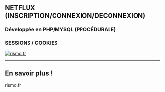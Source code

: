 ## NETFLUX (INSCRIPTION/CONNEXION/DECONNEXION)

### Développée en PHP/MYSQL (PROCÉDURALE)
###  SESSIONS / COOKIES 
 


[![rismo.fr](https://rismo.fr/aps/netflux/img/netflux.webp)](https://rismo.fr/apps/netflux)

---
## En savoir plus !
rismo.fr
